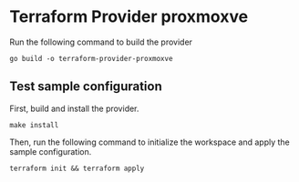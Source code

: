 # Terraform Provider proxmoxve

Run the following command to build the provider

```shell
go build -o terraform-provider-proxmoxve
```

## Test sample configuration

First, build and install the provider.

```shell
make install
```

Then, run the following command to initialize the workspace and apply the sample configuration.

```shell
terraform init && terraform apply
```
